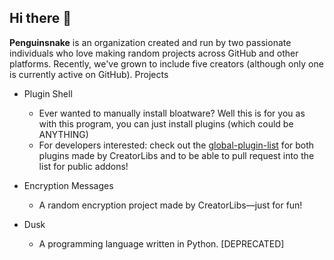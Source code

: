 ## Hi there 👋

**Penguinsnake** is an organization created and run by two passionate individuals who love making random projects across GitHub and other platforms. Recently, we've grown to include five creators (although only one is currently active on GitHub).
Projects

* Plugin Shell
  - Ever wanted to manually install bloatware? Well this is for you as with this program, you can just install plugins (which could be ANYTHING)
  - For developers interested: check out the [global-plugin-list](https://github.com/Faked2378/global-plugin-list) for both plugins made by CreatorLibs and to be able to pull request into the list for public addons!

* Encryption Messages
  - A random encryption project made by CreatorLibs—just for fun!

* Dusk
  - A programming language written in Python. [DEPRECATED]
